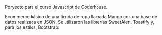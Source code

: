 Poryecto para el curso Javascript de Coderhouse.

Ecommerce básico de una tienda de ropa llamada Mango con una base de datos realizada en JSON. Se utilizaron las librerías SweetAlert, Toastify y, para los estilos, Bootstrap.
